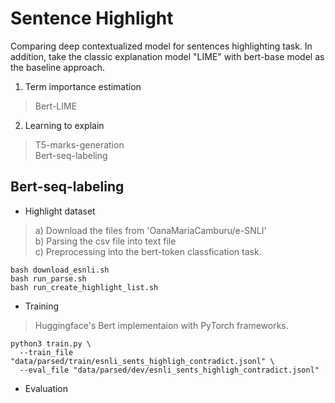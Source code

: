 # Sentence Highlight
Comparing deep contextualized model for sentences highlighting task. 
In addition, take the classic explanation model "LIME" with bert-base model as the baseline approach.

1. Term importance estimation
> Bert-LIME
2. Learning to explain
> T5-marks-generation\
> Bert-seq-labeling

## Bert-seq-labeling
- Highlight dataset
> a) Download the files from 'OanaMariaCamburu/e-SNLI'\
> b) Parsing the csv file into text file\
> c) Preprocessing into the bert-token classfication task.
```
bash download_esnli.sh
bash run_parse.sh
bash run_create_highlight_list.sh
```
- Training
> Huggingface's Bert implementaion with PyTorch frameworks.
```
python3 train.py \
  --train_file "data/parsed/train/esnli_sents_highligh_contradict.jsonl" \
  --eval_file "data/parsed/dev/esnli_sents_highligh_contradict.jsonl"
```
- Evaluation
